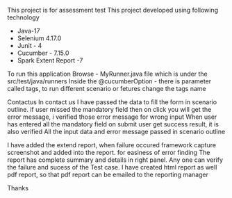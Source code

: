 This project is for assessment test
This project developed using following technology
* Java-17
* Selenium 4.17.0
* Junit - 4
* Cucumber - 7.15.0
* Spark Extent Report -7

 To run this application
 Browse - MyRunner.java file which is under the src/test/java/runners
 Inside the @cucumberOption - there is parameter called tags, to run different scenario or fetures change the tags name

 Contactus 
 In contact us I have passed the data to fill the form in scenario outline.
 if user missed the mandatory field then on click you will get the error message, i verified those error message for wrong input
 When user has entered all the mandatory field on submit user get success result, it is also verified
 All the input data and error message passed in scenario outline

I have added the extend report, when failure occured framework capture screenshot and added into the report. for easiness of error finding
The report has complete summary and details in right panel. 
Any one can verify the failure and sucess of the Test case.
I have created html report as well pdf report, so that pdf report can be emailed to the reporting manager

 Thanks
 
